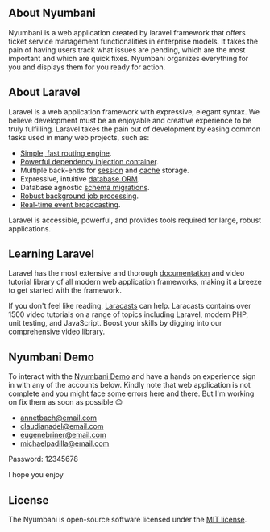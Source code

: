 ## About Nyumbani

Nyumbani is a web application created by laravel framework that offers ticket service management functionalities in enterprise models. It takes the pain of having users track what issues are pending, which are the most important and which are quick fixes. Nyumbani organizes everything for you and displays them for you ready for action.

## About Laravel

Laravel is a web application framework with expressive, elegant syntax. We believe development must be an enjoyable and creative experience to be truly fulfilling. Laravel takes the pain out of development by easing common tasks used in many web projects, such as:

- [Simple, fast routing engine](https://laravel.com/docs/routing).
- [Powerful dependency injection container](https://laravel.com/docs/container).
- Multiple back-ends for [session](https://laravel.com/docs/session) and [cache](https://laravel.com/docs/cache) storage.
- Expressive, intuitive [database ORM](https://laravel.com/docs/eloquent).
- Database agnostic [schema migrations](https://laravel.com/docs/migrations).
- [Robust background job processing](https://laravel.com/docs/queues).
- [Real-time event broadcasting](https://laravel.com/docs/broadcasting).

Laravel is accessible, powerful, and provides tools required for large, robust applications.

## Learning Laravel

Laravel has the most extensive and thorough [documentation](https://laravel.com/docs) and video tutorial library of all modern web application frameworks, making it a breeze to get started with the framework.

If you don't feel like reading, [Laracasts](https://laracasts.com) can help. Laracasts contains over 1500 video tutorials on a range of topics including Laravel, modern PHP, unit testing, and JavaScript. Boost your skills by digging into our comprehensive video library.

## Nyumbani Demo

To interact with the [Nyumbani Demo](https://nyumbani.kennedykitho.me) and have a hands on experience sign in with any of the accounts below. 
Kindly note that web application is not complete and you might face some errors here and there. But I'm working on fix them as soon as possible 😊 

- annetbach@email.com
- claudianadel@email.com
- eugenebriner@email.com
- michaelpadilla@email.com

Password: 12345678

I hope you enjoy

## License

The Nyumbani is open-source software licensed under the [MIT license](https://opensource.org/licenses/MIT).

